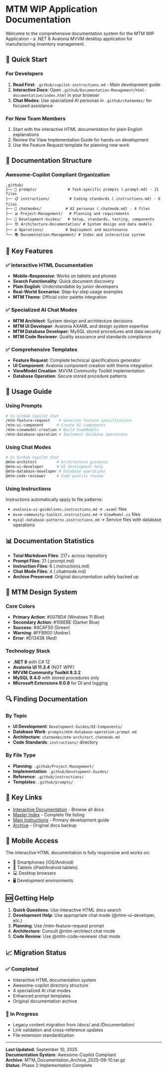 # MTM WIP Application Documentation

Welcome to the comprehensive documentation system for the MTM WIP Application - a .NET 8 Avalonia MVVM desktop application for manufacturing inventory management.

## 🚀 Quick Start

### For Developers
1. **Read First**: `.github/copilot-instructions.md` - Main development guide
2. **Interactive Docs**: Open `.github/Documentation-Management/html-documentation/index.html` in your browser
3. **Chat Modes**: Use specialized AI personas in `.github/chatmodes/` for focused assistance

### For New Team Members
1. Start with the interactive HTML documentation for plain English explanations
2. Review the View Implementation Guide for hands-on development
3. Use the Feature Request template for planning new work

## 📁 Documentation Structure

### Awesome-Copilot Compliant Organization
```
.github/
├── 📝 prompts/              # Task-specific prompts (.prompt.md) - 21 files
├── 📋 instructions/         # Coding standards (.instructions.md) - 6 files  
├── 🤖 chatmodes/           # AI personas (.chatmode.md) - 4 files
├── 📊 Project-Management/   # Planning and requirements
├── 🔧 Development-Guides/   # Setup, standards, testing, components
├── 🏗️ Architecture-Documentation/ # System design and data models
├── ⚙️ Operations/          # Deployment and maintenance
└── 📚 Documentation-Management/ # Index and interactive system
```

## 🎯 Key Features

### ✅ Interactive HTML Documentation
- **Mobile-Responsive**: Works on tablets and phones
- **Search Functionality**: Quick document discovery
- **Plain English**: Understandable by junior developers  
- **Real-World Scenarios**: Step-by-step usage examples
- **MTM Theme**: Official color palette integration

### ✅ Specialized AI Chat Modes
- **MTM Architect**: System design and architecture decisions
- **MTM UI Developer**: Avalonia AXAML and design system expertise
- **MTM Database Developer**: MySQL stored procedures and data security
- **MTM Code Reviewer**: Quality assurance and standards compliance

### ✅ Comprehensive Templates
- **Feature Request**: Complete technical specifications generator
- **UI Component**: Avalonia component creation with theme integration
- **ViewModel Creation**: MVVM Community Toolkit implementation
- **Database Operation**: Secure stored procedure patterns

## 🔧 Usage Guide

### Using Prompts
```bash
# In GitHub Copilot Chat
/mtm-feature-request    # Generate feature specifications
/mtm-ui-component      # Create UI components
/mtm-viewmodel-creation # Build ViewModels
/mtm-database-operation # Implement database operations
```

### Using Chat Modes
```bash
# In GitHub Copilot Chat  
@mtm-architect         # Architecture guidance
@mtm-ui-developer      # UI development help
@mtm-database-developer # Database operations
@mtm-code-reviewer     # Code quality review
```

### Using Instructions
Instructions automatically apply to file patterns:
- `avalonia-ui-guidelines.instructions.md` → `.axaml` files
- `mvvm-community-toolkit.instructions.md` → `ViewModel.cs` files
- `mysql-database-patterns.instructions.md` → Service files with database operations

## 📊 Documentation Statistics

- **Total Markdown Files**: 217+ across repository
- **Prompt Files**: 21 (.prompt.md)
- **Instruction Files**: 6 (.instructions.md)
- **Chat Mode Files**: 4 (.chatmode.md)
- **Archive Preserved**: Original documentation safely backed up

## 🎨 MTM Design System

### Core Colors
- **Primary Action**: #0078D4 (Windows 11 Blue)
- **Secondary Action**: #106EBE (Darker Blue)
- **Success**: #4CAF50 (Green)
- **Warning**: #FFB900 (Amber)
- **Error**: #D13438 (Red)

### Technology Stack
- **.NET 8** with C# 12
- **Avalonia UI 11.3.4** (NOT WPF)
- **MVVM Community Toolkit 8.3.2**
- **MySQL 9.4.0** with stored procedures only
- **Microsoft Extensions 9.0.8** for DI and logging

## 🔍 Finding Documentation

### By Topic
- **UI Development**: `Development-Guides/UI-Components/`
- **Database Work**: `prompts/mtm-database-operation.prompt.md`
- **Architecture**: `chatmodes/mtm-architect.chatmode.md`
- **Code Standards**: `instructions/` directory

### By File Type
- **Planning**: `.github/Project-Management/`
- **Implementation**: `.github/Development-Guides/`
- **Reference**: `.github/instructions/`
- **Templates**: `.github/prompts/`

## 🔗 Key Links

- [Interactive Documentation](./Documentation-Management/html-documentation/index.html) - Browse all docs
- [Master Index](./Documentation-Management/master_documentation-index.md) - Complete file listing
- [Main Instructions](./copilot-instructions.md) - Primary development guide
- [Archive](./Documentation-Management/MTM_Documentation_Archive_2025-09-10.tar.gz) - Original docs backup

## 📱 Mobile Access

The interactive HTML documentation is fully responsive and works on:
- 📱 Smartphones (iOS/Android)
- 📱 Tablets (iPad/Android tablets)  
- 💻 Desktop browsers
- 🖥️ Development environments

## 🆘 Getting Help

1. **Quick Questions**: Use interactive HTML docs search
2. **Development Help**: Use appropriate chat mode (@mtm-ui-developer, etc.)
3. **Planning**: Use /mtm-feature-request prompt
4. **Architecture**: Consult @mtm-architect chat mode
5. **Code Review**: Use @mtm-code-reviewer chat mode

## 📈 Migration Status

### ✅ Completed
- Interactive HTML documentation system
- Awesome-copilot directory structure  
- 4 specialized AI chat modes
- Enhanced prompt templates
- Original documentation archive

### 🔄 In Progress
- Legacy content migration from /docs/ and /Documentation/
- Link validation and cross-reference updates
- File extension standardization

---

**Last Updated**: September 10, 2025  
**Documentation System**: Awesome-Copilot Compliant  
**Archive**: MTM_Documentation_Archive_2025-09-10.tar.gz  
**Status**: Phase 2 Implementation Complete